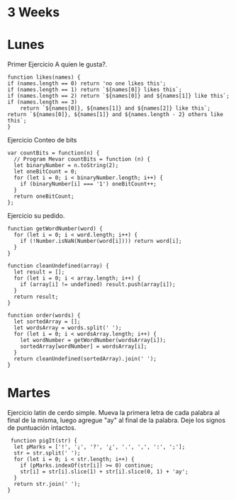 # 3 Weeks
# Lunes

Primer Ejercicio    A quien le gusta?.

    function likes(names) {
    if (names.length == 0) return 'no one likes this';
    if (names.length == 1) return `${names[0]} likes this`;
    if (names.length == 2) return `${names[0]} and ${names[1]} like this`;
    if (names.length == 3)
        return `${names[0]}, ${names[1]} and ${names[2]} like this`;
    return `${names[0]}, ${names[1]} and ${names.length - 2} others like this`;
    }

Ejercicio Conteo de bits

    var countBits = function(n) {
      // Program Mevar countBits = function (n) {
      let binaryNumber = n.toString(2);
      let oneBitCount = 0;
      for (let i = 0; i < binaryNumber.length; i++) {
        if (binaryNumber[i] === '1') oneBitCount++;
      }
      return oneBitCount;
    };

Ejercicio su pedido.

    function getWordNumber(word) {
      for (let i = 0; i < word.length; i++) {
        if (!Number.isNaN(Number(word[i]))) return word[i];
      }
    }

    function cleanUndefined(array) {
      let result = [];
      for (let i = 0; i < array.length; i++) {
        if (array[i] != undefined) result.push(array[i]);
      }
      return result;
    }

    function order(words) {
      let sortedArray = [];
      let wordsArray = words.split(' ');
      for (let i = 0; i < wordsArray.length; i++) {
        let wordNumber = getWordNumber(wordsArray[i]);
        sortedArray[wordNumber] = wordsArray[i];
      }
      return cleanUndefined(sortedArray).join(' ');
    }
    
 # Martes
 Ejercicio latin de cerdo simple.
 Mueva la primera letra de cada palabra al final de la misma, luego agregue "ay" al final de la palabra. Deje los signos de puntuación intactos.
 
     function pigIt(str) {
      let pMarks = ['!', '¡', '?', '¿', '.', ',', ':', ';'];
      str = str.split(' ');
      for (let i = 0; i < str.length; i++) {
        if (pMarks.indexOf(str[i]) >= 0) continue;
        str[i] = str[i].slice(1) + str[i].slice(0, 1) + 'ay';
      }
      return str.join(' ');
    }
    
 
 
    
